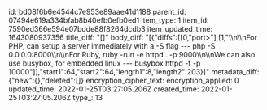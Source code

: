 id: bd08f6b6e4544c7e953e89aae41d1188
parent_id: 07494e619a334bfab8b40efb0efb0ed1
item_type: 1
item_id: 7590ed366e594e07bdde88f8264dcdb3
item_updated_time: 1643080937356
title_diff: "[]"
body_diff: "[{\"diffs\":[[0,\"port&gt;\"],[1,\"\\\n\\\nFor PHP, can setup a server immediately with a -S flag --- php -S 0.0.0.0:8000\\\n\\\nFor Ruby, ruby -run -e httpd . -p 9000\\\n\\\nWe can also use busybox, for embedded linux --- busybox httpd -f -p 10000\"]],\"start1\":64,\"start2\":64,\"length1\":8,\"length2\":203}]"
metadata_diff: {"new":{},"deleted":[]}
encryption_cipher_text: 
encryption_applied: 0
updated_time: 2022-01-25T03:27:05.206Z
created_time: 2022-01-25T03:27:05.206Z
type_: 13
